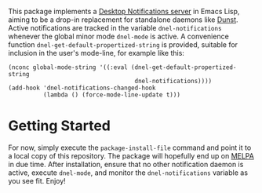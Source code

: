 This package implements a
[Desktop Notifications server](https://people.gnome.org/~mccann/docs/notification-spec/notification-spec-latest.html)
in Emacs Lisp, aiming to be a drop-in replacement for standalone daemons like
[Dunst](https://dunst-project.org/).
Active notifications are tracked in the variable `dnel-notifications` whenever
the global minor mode `dnel-mode` is active.
A convenience function `dnel-get-default-propertized-string` is provided,
suitable for inclusion in the user's mode-line, for example like this:

```elisp
(nconc global-mode-string '((:eval (dnel-get-default-propertized-string
                                    dnel-notifications))))
(add-hook 'dnel-notifications-changed-hook
          (lambda () (force-mode-line-update t)))
```

# Getting Started

For now, simply execute the `package-install-file` command and point it to a
local copy of this repository.
The package will hopefully end up on [MELPA](https://melpa.org) in due time.
After installation, ensure that no other notification daemon is active, execute
`dnel-mode`, and monitor the `dnel-notifications` variable as you see fit.
Enjoy!
